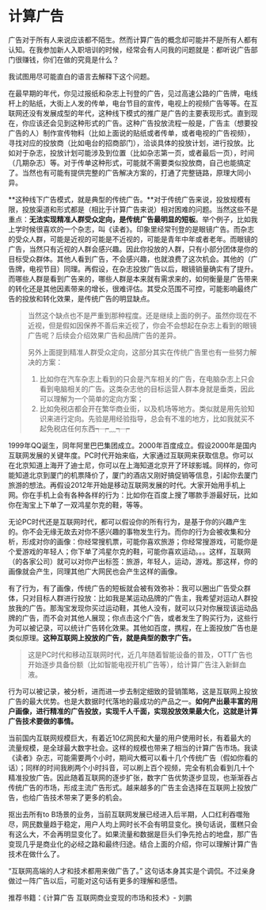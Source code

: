 # 计算广告

广告对于所有人来说应该都不陌生。然而计算广告的概念却可能并不是所有人都有认知。在我参加新人入职培训的时候，经常会有人问我的问题就是：都听说广告部门很赚钱，你们在做的究竟是什么？

我试图用尽可能直白的语言去解释下这个问题。

在最早期的年代，你见过报纸和杂志上刊登的广告，见过高速公路的广告牌，电线杆上的贴纸，大街上人发的传单，电台节目的宣传，电视上的视频广告等等。在互联网还没有发展成型的年代，这种线下模式的推广是广告的主要表现形式。直到现在，你应该还会见到这种形式的广告。这种广告投放流程一般是，广告主（想要投广告的人）制作宣传物料（比如上面说的贴纸或者传单，或者电视的广告视频），寻找对应的投放商（比如电台的招商部门），洽谈具体的投放计划，进行投放。比如对于杂志，投放计划可能涉及到位置（比如杂志第一页，或者最后一页），时间（几期杂志）等。对于传单这种形式，可能就不需要类似投放商，自己也能搞定了。当然也有可能有提供完整的广告解决方案的，打通了完整链路，原理大同小异。

\*\*这种线下广告模式，就是典型的传统广告。\*\*对于传统广告来说，投放规模有限，投放渠道和形式都是（相比于计算广告来说）相对困难的问题。当然这些不是重点：**无法实现精准人群受众定向，是传统广告最明显的短板**。举个例子，比如我上学时候很喜欢的一个杂志，叫《读者》。印象里经常刊登的是眼镜广告。而杂志的受众人群，可能是近视的可能是不近视的，可能是青年中年或者老年。而眼镜的广告，当然只有近视的人群会感兴趣。因此你投放的人群，只有小部分团体是你的目标受众群体。其他人看到广告，不会感兴趣，也就浪费了这次机会。其他的（广告牌，电视节目）同理。再假设，在杂志投放广告以后，眼镜销量确实有了提升。而哪些人群是看到广告来的，哪些人群是本来就有需求来的，如何衡量是广告带来的转化还是其他因素带来的增长，很难评估。其受众范围不可控，可能影响最终广告的投放和转化效果，是传统广告的明显缺点。

> 当然这个缺点也不是严重到那种程度。还是继续上面的例子。虽然你现在不近视，但是假如因保养不善后来近视了，你会不会想起在杂志上看到的眼镜广告呢？后续会介绍效果广告和品牌广告的差异。
>
> 另外上面提到精准人群受众定向，这部分其实在传统广告里也有一些努力解决的方案：
>
> 1. 比如你在汽车杂志上看到的只会是汽车相关的广告，在电脑杂志上只会看到电脑相关的广告。这类杂志他的目标运营人群本身就是垂类，因此可以理解为一个简单的定向方案；
> 2. 比如免税店都会开在繁华商业街，以及机场等地方。类似就是用先验知识来进行定向。先验是用经验指导，总会有不准的地方，比如我就买不起免税店任何东西┭┮﹏┭┮

1999年QQ诞生，同年阿里巴巴集团成立。2000年百度成立。假设2000年是国内互联网发展的关键年度。PC时代开始来临，大家通过互联网来获取信息。你可以在北京知道上海开了迪士尼，你可以在上海知道北京开了环球影城。同样的，你可能知道北京到厦门的机票降价了，厦门的酒店又刚好搞促销等信息，引起你去厦门旅游的想法。再假设2012年开始是移动互联网发展的时代。大家开始用手机上网。你在手机上会有各种各样的行为：比如你在百度上搜了哪款手游最好玩，比如你在淘宝上下单了一双鸿星尔克的鞋，等等。

无论PC时代还是互联网时代，都可以假设你的所有行为，是基于你的兴趣产生的。你不会无缘无故去对你不感兴趣的事物发生行为。而你的行为会被收集和分析，形成对你的画像：你经常搜机票，可能你喜欢旅游；你经常搜游戏，可能你是个爱游戏的年轻人；你下单了鸿星尔克的鞋，可能你喜欢运动。。。这样，互联网（的各家公司）就可以对你产出标签：旅游，年轻人，运动，游戏。那这样，你的画像就会产生，同理其他广大网民也会产生这样的画像。

有了行为，有了画像，传统广告的短板就会被有效弥补：我可以圈出广告受众群体，只对目标人群进行投放：比如我是某运动品牌的广告主，我希望对运动人群投放我的广告。那淘宝发现你买过运动鞋，其他人没有，就可以只对你展现该运动品牌的广告，而不会对其他人展现；你点击这个广告，或者发生了购买行为，这些行为可以被记录，可以统计广告转化效果。其他如百度，携程，在上面投放广告也是类似原理。**这种互联网上投放的广告，就是典型的数字广告。**

> 这是PC时代和移动互联网时代，近几年随着智能设备的普及，OTT广告也开始逐步具备份额（比如智能电视开机广告等），给计算广告注入新鲜血液。

行为可以被记录，被分析，进而进一步去制定细致的营销策略，这是互联网上投放广告的最大优势。也是大数据时代落地的最成功的产品之一。**如何产出最丰富的用户画像，进行精准的广告投放，实现千人千面，实现投放效果最大化，这就是计算广告技术要做的事情。**

当前国内互联网规模巨大，有着近10亿网民和大量的用户使用时长，有着最大的流量规模，是全球最大数字社会。这样的规模也带来了相当的计算广告市场。我读《读者》杂志，可能需要两个小时，期间大概可以看十几个传统广告（假如你看的话）；同样的时间我刷两个小时抖音，可以刷上百个视频，完全有机会看到几十个精准投放广告。因此随着互联网的逐步扩张，数字广告优势逐步显现，也渐渐吞占传统广告的市场，形成主流广告形式。越来越多的广告主会选择在互联网上投放广告，也给广告技术带来了更多的机会。

抠出去所有to B场景的业务，当前互联网发展已经进入后半期，人口红利吞噬殆尽，网民数量趋于稳定，用户人均上网时长不会有明显变化。换句话说，蛋糕只会有这么大，不会再明显变化了。如果流量和数据是巨头们争先抢占的地盘，那广告变现几乎是商业化的必经之路和最终归途。结合上面的介绍，你可以理解计算广告技术在做什么了。

“互联网高端的人才和技术都用来做广告了。” 这句话本身其实是个调侃。不过亲身做过一阵广告以后，可能对这句话有更多的理解和感悟。

推荐书籍：《计算广告 互联网商业变现的市场和技术》- 刘鹏
